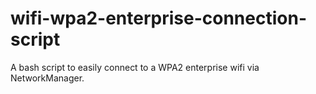 # wifi-wpa2-enterprise-connection-script
A bash script to easily connect to a WPA2 enterprise wifi via NetworkManager.
